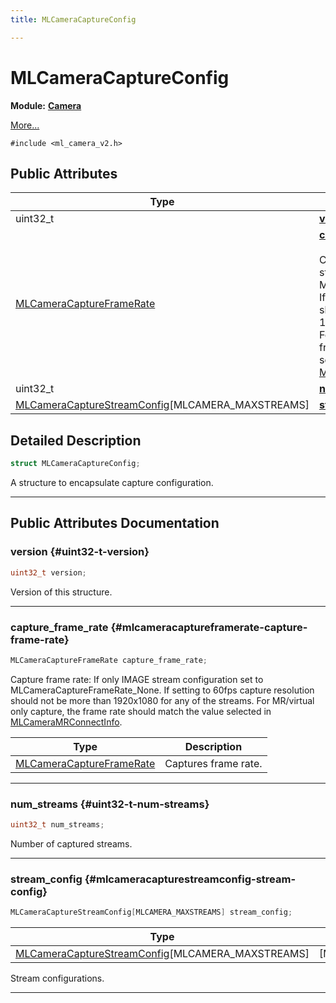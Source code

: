 ```yaml
---
title: MLCameraCaptureConfig

---
```


# MLCameraCaptureConfig

**Module:** **[Camera](/versioned_docs/version-22-May-2023/api-ref/api/Modules/group___camera/group___camera.md)**



 [More...](#detailed-description)


`#include <ml_camera_v2.h>`

## Public Attributes

| Type           | Name           |
| -------------- | -------------- |
| uint32_t | **[version](/versioned_docs/version-22-May-2023/api-ref/api/Modules/group___camera/struct_m_l_camera_capture_config.md#uint32-t-version)**  |
| [MLCameraCaptureFrameRate](/versioned_docs/version-22-May-2023/api-ref/api/Modules/group___camera/group___camera.md#enums-mlcameracaptureframerate) | **[capture_frame_rate](/versioned_docs/version-22-May-2023/api-ref/api/Modules/group___camera/struct_m_l_camera_capture_config.md#mlcameracaptureframerate-capture-frame-rate)** <br></br>Capture frame rate:   If only IMAGE stream configuration set to MLCameraCaptureFrameRate_None.   If setting to 60fps capture resolution should not be more than 1920x1080 for any of the streams.   For MR/virtual only capture, the frame rate should match the value selected in [MLCameraMRConnectInfo](/versioned_docs/version-22-May-2023/api-ref/api/Modules/group___camera/struct_m_l_camera_m_r_connect_info.md).  |
| uint32_t | **[num_streams](/versioned_docs/version-22-May-2023/api-ref/api/Modules/group___camera/struct_m_l_camera_capture_config.md#uint32-t-num-streams)**  |
| [MLCameraCaptureStreamConfig](/versioned_docs/version-22-May-2023/api-ref/api/Modules/group___camera/struct_m_l_camera_capture_stream_config.md)[MLCAMERA_MAXSTREAMS] | **[stream_config](/versioned_docs/version-22-May-2023/api-ref/api/Modules/group___camera/struct_m_l_camera_capture_config.md#mlcameracapturestreamconfig-stream-config)**  |

## Detailed Description

```cpp
struct MLCameraCaptureConfig;
```


A structure to encapsulate capture configuration. 





-----------
## Public Attributes Documentation

### version {#uint32-t-version}

```cpp
uint32_t version;
```


Version of this structure. 





-----------

### capture_frame_rate {#mlcameracaptureframerate-capture-frame-rate}

```cpp
MLCameraCaptureFrameRate capture_frame_rate;
```

Capture frame rate:   If only IMAGE stream configuration set to MLCameraCaptureFrameRate_None.   If setting to 60fps capture resolution should not be more than 1920x1080 for any of the streams.   For MR/virtual only capture, the frame rate should match the value selected in [MLCameraMRConnectInfo](/versioned_docs/version-22-May-2023/api-ref/api/Modules/group___camera/struct_m_l_camera_m_r_connect_info.md). 


| Type | Description |
|--|--|
| [MLCameraCaptureFrameRate](/versioned_docs/version-22-May-2023/api-ref/api/Modules/group___camera/group___camera.md#enums-mlcameracaptureframerate) | Captures frame rate.  |






-----------

### num_streams {#uint32-t-num-streams}

```cpp
uint32_t num_streams;
```


Number of captured streams. 





-----------

### stream_config {#mlcameracapturestreamconfig-stream-config}

```cpp
MLCameraCaptureStreamConfig[MLCAMERA_MAXSTREAMS] stream_config;
```



| Type | Description |
|--|--|
| [MLCameraCaptureStreamConfig](/versioned_docs/version-22-May-2023/api-ref/api/Modules/group___camera/struct_m_l_camera_capture_stream_config.md)[MLCAMERA_MAXSTREAMS] | [MLCAMERA_MAXSTREAMS] |


Stream configurations. 





-----------


